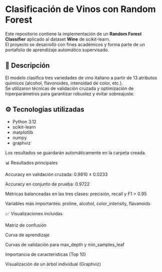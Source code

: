 # Clasificación de Vinos con Random Forest

Este repositorio contiene la implementación de un **Random Forest Classifier** aplicado al dataset **Wine** de scikit-learn.  
El proyecto se desarrolló con fines académicos y forma parte de un portafolio de aprendizaje automático supervisado.  

## 📖 Descripción
El modelo clasifica tres variedades de vino italiano a partir de 13 atributos químicos (alcohol, flavonoides, intensidad de color, etc.).  
Se utilizaron técnicas de validación cruzada y optimización de hiperparámetros para garantizar robustez y evitar sobreajuste.  

## ⚙️ Tecnologías utilizadas
- Python 3.12  
- scikit-learn  
- matplotlib  
- numpy  
- graphviz  

Los resultados se guardarán automáticamente en la carpeta creada.

📊 Resultados principales

Accuracy en validación cruzada: 0.9810 ± 0.0233

Accuracy en conjunto de prueba: 0.9722

Métricas balanceadas en las tres clases: precisión, recall y F1 > 0.95

Variables más importantes: proline, alcohol, color_intensity, flavanoids

📈 Visualizaciones incluidas

Matriz de confusión

Curva de aprendizaje

Curvas de validación para max_depth y min_samples_leaf

Importancia de características (Top 10)

Visualización de un árbol individual (Graphviz)

